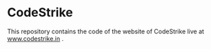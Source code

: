 # CodeStrike

This repository contains the code of the website of CodeStrike live at www.codestrike.in .
